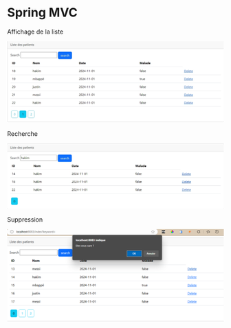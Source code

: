 <h1>Spring MVC</h1>
<p>Affichage de la liste</p>
<img src="./src/images/pic1.jpeg" />
<p>Recherche</p>
<img src="./src/images/pic2.jpeg" />
<p>Suppression</p>
<img src="./src/images/pic3.PNG" />